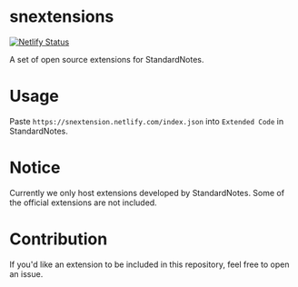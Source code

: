 # snextensions

[![Netlify Status](https://api.netlify.com/api/v1/badges/53e5f0b7-02c9-400d-8590-159860892cdc/deploy-status)](https://app.netlify.com/sites/snext/deploys)

A set of open source extensions for StandardNotes.

# Usage

Paste `https://snextension.netlify.com/index.json` into `Extended Code` in StandardNotes.

# Notice

Currently we only host extensions developed by StandardNotes.
Some of the official extensions are not included.

# Contribution

If you'd like an extension to be included in this repository, feel free to open an issue.


